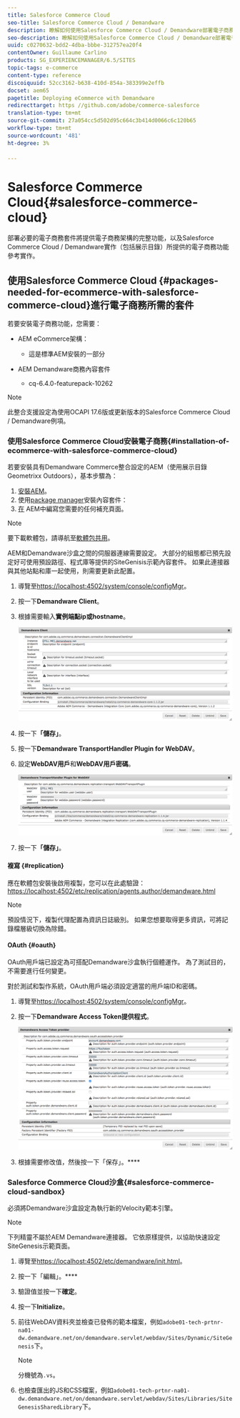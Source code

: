 ```yaml
---
title: Salesforce Commerce Cloud
seo-title: Salesforce Commerce Cloud / Demandware
description: 瞭解如何使用Salesforce Commerce Cloud / Demandware部署電子商務。
seo-description: 瞭解如何使用Salesforce Commerce Cloud / Demandware部署電子商務。
uuid: c0270632-bdd2-4dba-bbbe-312757ea20f4
contentOwner: Guillaume Carlino
products: SG_EXPERIENCEMANAGER/6.5/SITES
topic-tags: e-commerce
content-type: reference
discoiquuid: 52cc3162-b638-410d-854a-383399e2effb
docset: aem65
pagetitle: Deploying eCommerce with Demandware
redirecttarget: https //github.com/adobe/commerce-salesforce
translation-type: tm+mt
source-git-commit: 27a054cc5d502d95c664c3b414d0066c6c120b65
workflow-type: tm+mt
source-wordcount: '481'
ht-degree: 3%

---
```



# Salesforce Commerce Cloud{#salesforce-commerce-cloud}

部署必要的電子商務套件將提供電子商務架構的完整功能，以及Salesforce Commerce Cloud / Demandware實作（包括展示目錄）所提供的電子商務功能參考實作。

## 使用Salesforce Commerce Cloud {#packages-needed-for-ecommerce-with-salesforce-commerce-cloud}進行電子商務所需的套件

若要安裝電子商務功能，您需要：

* AEM eCommerce架構：

   * 這是標準AEM安裝的一部分

* AEM Demandware商務內容套件

   * cq-6.4.0-featurepack-10262

>[!NOTE]
>
>此整合支援設定為使用OCAPI 17.6版或更新版本的Salesforce Commerce Cloud / Demandware例項。

### 使用Salesforce Commerce Cloud安裝電子商務{#installation-of-ecommerce-with-salesforce-commerce-cloud}

若要安裝具有Demandware Commerce整合設定的AEM（使用展示目錄Geometrixx Outdoors），基本步驟為：

1. [安裝AEM](/help/sites-deploying/deploy.md)。
1. 使用[package manager](/help/sites-administering/package-manager.md)安裝內容套件：
1. [在](/help/sites-authoring/page-authoring.md) AEM中編寫您需要的任何補充頁面。

>[!NOTE]
>
>要下載軟體包，請導航至[軟體包共用](/help/sites-administering/package-manager.md#package-share)。

AEM和Demandware沙盒之間的伺服器連線需要設定。 大部分的組態都已預先設定好可使用預設路徑、程式庫等提供的SiteGenisis示範內容套件。 如果此連接器與其他站點和庫一起使用，則需要更新此配置。

1. 導覽至[https://localhost:4502/system/console/configMgr](https://localhost:4502/system/console/configMgr)。
1. 按一下&#x200B;**Demandware Client**。
1. 根據需要輸入&#x200B;**實例端點ip或hostname**。

   ![chlimage_1-5](assets/chlimage_1-5.png)

1. 按一下&#x200B;**「儲存」**。
1. 按一下&#x200B;**Demandware TransportHandler Plugin for WebDAV**。
1. 設定&#x200B;**WebDAV用戶**&#x200B;和&#x200B;**WebDAV用戶密碼**。

   ![chlimage_1-6](assets/chlimage_1-6.png)

1. 按一下&#x200B;**「儲存」**。

#### 複寫 {#replication}

應在軟體包安裝後啟用複製，您可以在此處驗證：[https://localhost:4502/etc/replication/agents.author/demandware.html](https://localhost:4502/etc/replication/agents.author/demandware.html)

>[!NOTE]
>
>預設情況下，複製代理配置為資訊日誌級別。 如果您想要取得更多資訊，可將記錄檔層級切換為除錯。

#### OAuth {#oauth}

OAuth用戶端已設定為可搭配Demandware沙盒執行個體運作。 為了測試目的，不需要進行任何變更。

對於測試和製作系統，OAuth用戶端必須設定適當的用戶端ID和密碼。

1. 導覽至[https://localhost:4502/system/console/configMgr](https://localhost:4502/system/console/configMgr)。
1. 按一下&#x200B;**Demandware Access Token提供程式**。

   ![chlimage_1-7](assets/chlimage_1-7.png)

1. 根據需要修改值，然後按一下「保存」。****

### Salesforce Commerce Cloud沙盒{#salesforce-commerce-cloud-sandbox}

必須將Demandware沙盒設定為執行新的Velocity範本引擎。

>[!NOTE]
>
>下列精靈不屬於AEM Demandware連接器。 它依原樣提供，以協助快速設定SiteGenesis示範頁面。

1. 導覽至[https://localhost:4502/etc/demandware/init.html](https://localhost:4502/etc/demandware/init.html)。
1. 按一下「編輯」。****
1. 驗證值並按一下&#x200B;**確定**。
1. 按一下&#x200B;**Initialize**。
1. 前往WebDAV資料夾並檢查已發佈的範本檔案，例如`adobe01-tech-prtnr-na01-dw.demandware.net/on/demandware.servlet/webdav/Sites/Dynamic/SiteGenesis`下。

   >[!NOTE]
   >
   >分機號為`.vs`。

1. 也檢查匯出的JS和CSS檔案，例如`adobe01-tech-prtnr-na01-dw.demandware.net/on/demandware.servlet/webdav/Sites/Libraries/SiteGenesisSharedLibrary`下。

